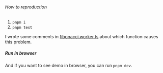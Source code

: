 
###### How to reproduction

1. `pnpm i`  
2. `pnpm test`

I wrote some comments in [fibonacci.worker.ts](./test/fibonacci.worker.ts) about 
which function causes this problem.

##### Run in browser

And if you want to see demo in browser, you can run `pnpm dev`.